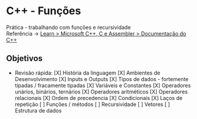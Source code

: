 # C++ - Funções
Prática - trabalhando com funções e recursividade  
Referência -> [Learn > Microsoft C++, C e Assembler > Documentação do C++ ](https://learn.microsoft.com/pt-br/cpp/cpp/?view=msvc-170)

## Objetivos
- Revisão rápida:
    [X] História da linguagem
	[X] Ambientes de Desenvolvimento
	[X] Inputs e Outputs
	[X] Tipos de dados - fortemente tipadas / fracamente tipadas
	[X] Variáveis e Constantes
	[X] Operadores unários, binários, ternários
	[X] Operadores aritméticos
	[X] Operadores relacionais
	[X] Ordem de precedencia
	[X] Condicionais
	[X] Laços de repetição
    [ ] Funções / métodos
	[ ] Recursividade
	[ ] Vetores
	[ ] Estrutura de dados